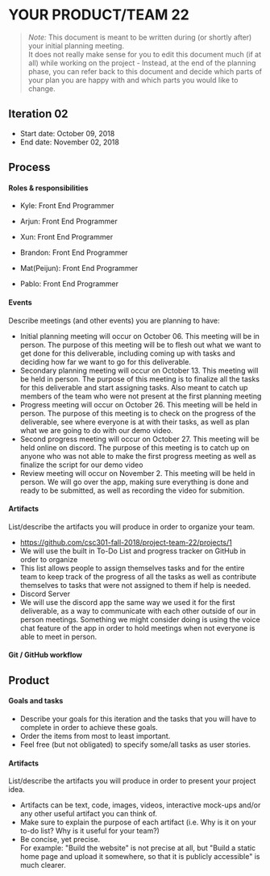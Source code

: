 # YOUR PRODUCT/TEAM 22

 > _Note:_ This document is meant to be written during (or shortly after) your initial planning meeting.     
 > It does not really make sense for you to edit this document much (if at all) while working on the project - Instead, at the end of the planning phase, you can refer back to this document and decide which parts of your plan you are happy with and which parts you would like to change.


## Iteration 02

 * Start date: October 09, 2018
 * End date: November 02, 2018 

## Process

#### Roles & responsibilities

- Kyle: Front End Programmer



- Arjun: Front End Programmer



- Xun: Front End Programmer


- Brandon: Front End Programmer


- Mat(Peijun): Front End Programmer

- Pablo: Front End Programmer

#### Events

Describe meetings (and other events) you are planning to have:

 * Initial planning meeting will occur on October 06. This meeting will be in person. The purpose of this meeting will be to flesh out what we want to get done for this deliverable, including coming up with tasks and deciding how far we want to go for this deliverable.
 * Secondary planning meeting will occur on October 13. This meeting will be held in person. The purpose of this meeting is to finalize all the tasks for this deliverable and start assigning tasks. Also meant to catch up members of the team who were not present at the first planning meeting
 * Progress meeting will occur on October 26. This meeting will be held in person. The purpose of this meeting is to check on the progress of the deliverable, see where everyone is at with their tasks, as well as plan what we are going to do with our demo video.
 * Second progress meeting will occur on October 27. This meeting will be held online on discord. The purpose of this meeting is to catch up on anyone who was not able to make the first progress meeting as well as finalize the script for our demo video
 * Review meeting will occur on November 2. This meeting will be held in person. We will go over the app, making sure everything is done and ready to be submitted, as well as recording the video for submition.
 
#### Artifacts

List/describe the artifacts you will produce in order to organize your team.       

 * https://github.com/csc301-fall-2018/project-team-22/projects/1
  * We will use the built in To-Do List and progress tracker on GitHub in order to organize  
  * This list allows people to assign themselves tasks and for the entire team to keep track of the progress of all the tasks as well as contribute themselves to tasks that were not assigned to them if help is needed.
 * Discord Server
  * We will use the discord app the same way we used it for the first deliverable, as a way to communicate with each other outside of our in person meetings. Something we might consider doing is using the voice chat feature of the app in order to hold meetings when not everyone is able to meet in person.
 
#### Git / GitHub workflow



## Product

#### Goals and tasks

 * Describe your goals for this iteration and the tasks that you will have to complete in order to achieve these goals.
 * Order the items from most to least important.
 * Feel free (but not obligated) to specify some/all tasks as user stories.

#### Artifacts

List/describe the artifacts you will produce in order to present your project idea.

 * Artifacts can be text, code, images, videos, interactive mock-ups and/or any other useful artifact you can think of.
 * Make sure to explain the purpose of each artifact (i.e. Why is it on your to-do list? Why is it useful for your team?)
 * Be concise, yet precise.         
   For example: "Build the website" is not precise at all, but "Build a static home page and upload it somewhere, so that it is publicly accessible" is much clearer.
